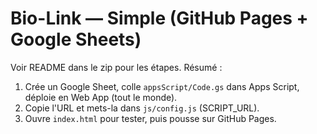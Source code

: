 # Bio-Link — Simple (GitHub Pages + Google Sheets)
Voir README dans le zip pour les étapes. Résumé :
1) Crée un Google Sheet, colle `appsScript/Code.gs` dans Apps Script, déploie en Web App (tout le monde).
2) Copie l'URL et mets-la dans `js/config.js` (SCRIPT_URL).
3) Ouvre `index.html` pour tester, puis pousse sur GitHub Pages.
